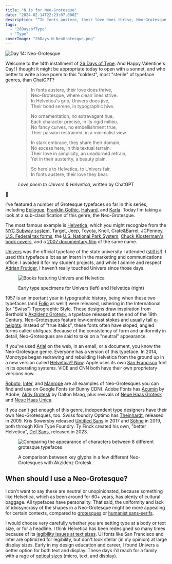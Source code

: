 ```yaml
---
title: "N is for Neo-Grotesque"
date: "2024-02-14T22:23:07.000Z"
description: "“In fonts austere, their love does thrive, Neo-Grotesque, where clean lines strive…”"
tags: 
  - "26DaysofType"
  - "Type"
coverImage: "26Days-N-NeoGrotesque.png"
---
```


![Day 14: Neo-Grotesque](/img/post-images/26Days-N-NeoGrotesque-1024x576.png)

Welcome to the 14th installment of [26 Days of Type](https://nicksimson.com/26-days-of-type/). And Happy Valentine's Day! I thought it might be appropriate today to open with a sonnet, and who better to write a love poem to this "coldest", most "sterile" of typeface genres, than ChatGPT?

<figure>
 <blockquote>
  <p>In fonts austere, their love does thrive,<br/>
  Neo-Grotesque, where clean lines strive.<br/>
  In Helvetica's grip, Univers does jive,<br/>
  Their bond serene, in typographic hive.</p>

<p>No ornamentation, no extravagant hue,<br/>
Each character precise, in its rigid milieu.<br/>
No fancy curves, no embellishment true,<br/>
Their passion restrained, in a minimalist view.</p>

<p>In stark embrace, they share their domain,<br/>
No excess here, in this textual terrain.<br/>
Their love in simplicity, an unadorned refrain,<br/>
Yet in their austerity, a beauty plain.</p>
 
<p>So here's to Helvetica, to Univers fair,<br/>  
In fonts austere, their love they bear.</p>
 </blockquote>
 <figcaption><cite>Love poem to Univers & Helvetica</cite>, written by ChatGPT</figcaption>
</figure>

🤢

I've featured a number of Grotesque typefaces so far in this series, including [Epilogue](https://nicksimson.com/posts/epilogue/), [Franklin Gothic](https://nicksimson.com/posts/franklin/), [Halyard](https://nicksimson.com/posts/halyard/), and [Karla](https://nicksimson.com/posts/karla/). Today I'm taking a look at a sub-classification of this genre, the Neo-Grotesque.

The most famous example is [Helvetica](https://en.wikipedia.org/wiki/Helvetica), which you might recognize from the [NYC Subway system](https://mitpress.mit.edu/9780262015486/helvetica-and-the-new-york-city-subway-system/), Target, Jeep, Toyota, Knoll, Crate&Barrel, JCPenney, [U.S. Federal tax forms](https://www.irs.gov/pub/irs-pdf/i1040gi.pdf), the [U.S. National Park System](https://www.nps.gov/parkhistory/online_books/brochures/unigrid/index.htm), [Chuck Klosterman's book covers](https://literal.club/author/chuck-klosterman-uzzfo), and a [2007 documentary film](https://www.imdb.com/title/tt0847817/) of the same name.

[Univers](https://en.wikipedia.org/wiki/Univers) was the official typeface of the state university I attended ([still is](https://nau.edu/visual-identity-guide/typography/)!). I used this typeface a lot as an intern in the marketing and communications office. I avoided it for my student projects, and while I admire and respect [Adrian Frutiger](https://en.wikipedia.org/wiki/Adrian_Frutiger), I haven't really touched Univers since those days.

<figure>

![Books featuring Univers and Helvetica](/img/post-images/Univers-Helvetica-Specimens.jpg)

<figcaption>

Early type specimens for Univers (left) and Helvetica (right)

</figcaption>

</figure>

1957 is an important year in typographic history, being when these two typefaces (and [Folio](https://en.wikipedia.org/wiki/Folio_(typeface)) as well!) were released, ushering in the International (or "Swiss") Typographic Style. These designs draw inspiration from Berthold's [Akzidenz Grotesk](https://en.wikipedia.org/wiki/Akzidenz-Grotesk), a typeface released at the end of the 19th Century. Neo-Grotesques feature low-contrast stokes and usually tall [x-heights](https://fonts.google.com/knowledge/glossary/x_height). Instead of "true italics", these fonts often have sloped, angled forms called _obliques_. Because of the consistency of form and uniformity in detail, Neo-Grotesques are said to take on a "neutral" appearance.

If you've used [Arial](https://en.wikipedia.org/wiki/Arial) on the web, in an email, or a document, you know the Neo-Grotesque genre. Everyone has a version of this typeface. In 2014, Monotype began redrawing and rebuilding Helvetica from the ground up in a new version called [Helvetica® Now](https://www.monotype.com/fonts/helvetica-now). Apple uses its own [San Francisco](https://developer.apple.com/fonts/) font in its operating systems. VICE and CNN both have their own proprietary versions now.

[Roboto](https://fonts.google.com/specimen/Roboto), [Inter](https://fonts.google.com/specimen/Inter), and [Manrope](https://fonts.google.com/specimen/Manrope) are all examples of Neo-Grotesques you can find and use on Google Fonts (or Bunny CDN). Adobe Fonts has [Acumin](https://fonts.adobe.com/fonts/acumin) by Adobe, [Aktiv Grotesk](https://fonts.adobe.com/fonts/aktiv-grotesk) by Dalton Maag, plus revivals of [Neue Haas Grotesk](https://fonts.adobe.com/fonts/neue-haas-grotesk) and [Neue Haas Unica](https://fonts.adobe.com/fonts/neue-haas-unica).

If you can't get enough of this genre, independent type designers have their own Neo-Grotesques, too. Swiss foundry Optimo has [Theinhardt](https://optimo.ch/typefaces/theinhardt), released in 2009. Kris Sowersby released [Untitled Sans](https://klim.co.nz/retail-fonts/untitled-sans/) in 2017 and [Söhne](https://klim.co.nz/retail-fonts/soehne/) in 2019, both through Klim Type Foundry. Ty Finck created his own, "better Helvetica", [Def Sans](https://tyfromtheinternet.com/shop/defsans/), released in 2023.

<figure>

![Comparing the appearance of characters between 8 different grotesque typefaces](/img/post-images/26Days-N-NeoGrotesque-comparison.png)

<figcaption>

A comparison between key glyphs in a few different Neo-Grotesques with Akzidenz Grotesk.

</figcaption>

</figure>

## When should I use a Neo-Grotesque?

I don't want to say these are neutral or unopinionated, because something like Helvetica, which as been around for 60+ years, has plenty of cultural baggage. All typefaces have personality. That said, the uniformity and lack of idiosyncrasy of the shapes in a Neo-Grotesque might be more appealing for certain contexts, compared to [grotesques](https://fonts.ilovetypography.com/category/grotesque) or [humanist sans-serifs](https://fonts.ilovetypography.com/category/humanist-sans).

I would choose very carefully whether you are setting type at a body or text size, or for a headline. I think Helvetica has been redesigned so many times because of its [legibility issues at text sizes](https://medium.com/@msilvertant/why-is-helvetica-bad-e6b281672ee3). UI fonts like San Francisco and Inter are optimized for legibility, but don't look stellar (in my opinion) at large display sizes. Early in my design education and career, I found Univers a better option for both text and display. These days I'd reach for a family with a rage of [optical sizes](https://fonts.google.com/knowledge/glossary/optical_sizes) (micro, text, and display).

